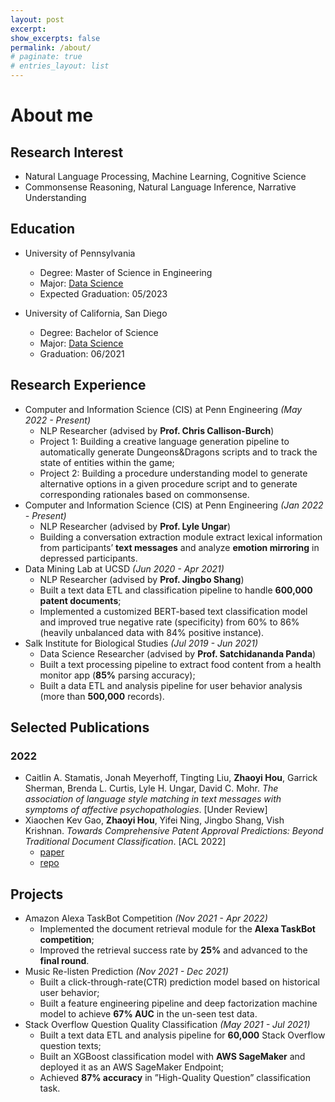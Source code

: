 ```yaml
---
layout: post
excerpt: 
show_excerpts: false
permalink: /about/
# paginate: true
# entries_layout: list
---
```

# About me
## Research Interest
- Natural Language Processing, Machine Learning, Cognitive Science
- Commonsense Reasoning, Natural Language Inference, Narrative Understanding

## Education
- University of Pennsylvania
    - Degree: Master of Science in Engineering
    - Major: [Data Science](https://dats.seas.upenn.edu/)
    - Expected Graduation: 05/2023

- University of California, San Diego
    - Degree: Bachelor of Science
    - Major: [Data Science](https://datascience.ucsd.edu)
    - Graduation: 06/2021

## Research Experience
- Computer and Information Science (CIS) at Penn Engineering *(May 2022 - Present)*
    - NLP Researcher (advised by **Prof. Chris Callison-Burch**)
    - Project 1: Building a creative language generation pipeline to automatically generate Dungeons&Dragons scripts and to track the state of entities within the game;
    - Project 2: Building a procedure understanding model to generate alternative options in a given procedure script and to generate corresponding rationales based on commonsense.
- Computer and Information Science (CIS) at Penn Engineering *(Jan 2022 - Present)*
    - NLP Researcher (advised by **Prof. Lyle Ungar**)
    - Building a conversation extraction module extract lexical information from participants’ **text messages** and analyze **emotion mirroring** in depressed participants.
- Data Mining Lab at UCSD *(Jun 2020 - Apr 2021)*
    - NLP Researcher (advised by **Prof. Jingbo Shang**)
    - Built a text data ETL and classification pipeline to handle **600,000 patent documents**;
    - Implemented a customized BERT-based text classification model and improved true negative rate (specificity) from 60% to 86% (heavily unbalanced data with 84% positive instance). 
- Salk Institute for Biological Studies *(Jul 2019 - Jun 2021)*
    - Data Science Researcher (advised by **Prof. Satchidananda Panda**)
    - Built a text processing pipeline to extract food content from a health monitor app (**85%** parsing accuracy);
    - Built a data ETL and analysis pipeline for user behavior analysis (more than **500,000** records).

## Selected Publications
### 2022
- Caitlin A. Stamatis, Jonah Meyerhoff, Tingting Liu, **Zhaoyi Hou**, Garrick Sherman, Brenda L. Curtis, Lyle H. Ungar, David C. Mohr. *The association of language style matching in text messages with symptoms of affective psychopathologies*. [Under Review]
- Xiaochen Kev Gao, **Zhaoyi Hou**, Yifei Ning, Jingbo Shang, Vish Krishnan. *Towards Comprehensive Patent Approval Predictions: Beyond Traditional Document Classification*. [ACL 2022]
    - [paper](https://aclanthology.org/2022.acl-long.28/)
    - [repo](https://github.com/acl-2022-towards-comprehensive/acl-2022-camera-ready)


## Projects
- Amazon Alexa TaskBot Competition *(Nov 2021 - Apr 2022)*
    - Implemented the document retrieval module for the **Alexa TaskBot competition**;
    - Improved the retrieval success rate by **25%** and advanced to the **final round**.
- Music Re-listen Prediction *(Nov 2021 - Dec 2021)*
    - Built a click-through-rate(CTR) prediction model based on historical user behavior;
    - Built a feature engineering pipeline and deep factorization machine model to achieve **67% AUC** in the un-seen test data.
- Stack Overflow Question Quality Classification *(May 2021 - Jul 2021)*
    - Built a text data ETL and analysis pipeline for **60,000** Stack Overflow question texts;
    - Built an XGBoost classification model with **AWS SageMaker** and deployed it as an AWS SageMaker Endpoint;
    - Achieved **87% accuracy** in ”High-Quality Question” classification task.

